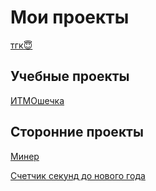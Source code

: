 # Мои проекты

[тгк😇](https://t.me/bawdyPlace)

## Учебные проекты

[ИТМОшечка](./ITMO.md)

## Сторонние проекты

[Минер](https://github.com/deadxraver/GUI-Minesweaper)

[Счетчик секунд до нового года](https://github.com/deadxraver/GUI-New-Year-Countdown)

